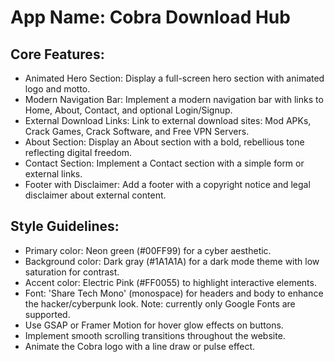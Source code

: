 # **App Name**: Cobra Download Hub

## Core Features:

- Animated Hero Section: Display a full-screen hero section with animated logo and motto.
- Modern Navigation Bar: Implement a modern navigation bar with links to Home, About, Contact, and optional Login/Signup.
- External Download Links: Link to external download sites: Mod APKs, Crack Games, Crack Software, and Free VPN Servers.
- About Section: Display an About section with a bold, rebellious tone reflecting digital freedom.
- Contact Section: Implement a Contact section with a simple form or external links.
- Footer with Disclaimer: Add a footer with a copyright notice and legal disclaimer about external content.

## Style Guidelines:

- Primary color: Neon green (#00FF99) for a cyber aesthetic.
- Background color: Dark gray (#1A1A1A) for a dark mode theme with low saturation for contrast.
- Accent color: Electric Pink (#FF0055) to highlight interactive elements.
- Font: 'Share Tech Mono' (monospace) for headers and body to enhance the hacker/cyberpunk look. Note: currently only Google Fonts are supported.
- Use GSAP or Framer Motion for hover glow effects on buttons.
- Implement smooth scrolling transitions throughout the website.
- Animate the Cobra logo with a line draw or pulse effect.